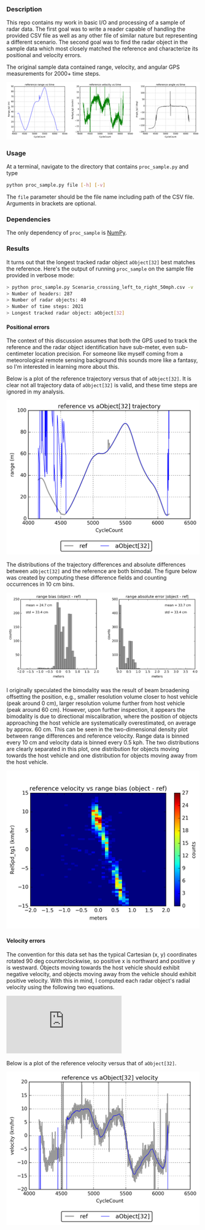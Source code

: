 ### Description
This repo contains my work in basic I/O and processing of a sample of radar data. The first goal was to write a reader capable of handling the provided CSV file as well as any other file of similar nature but representing a different scenario. The second goal was to find the radar object in the sample data which most closely matched the reference and characterize its positional and velocity errors.

The original sample data contained range, velocity, and angular GPS measurements for 2000+ time steps.

![reference.png](./reference.png)

### Usage
At a terminal, navigate to the directory that contains `proc_sample.py` and type

```bash
python proc_sample.py file [-h] [-v]
 ```
 
The `file` parameter should be the file name including path of the CSV file. Arguments in brackets are optional.
 
### Dependencies
The only dependency of `proc_sample` is [NumPy](http://www.numpy.org/).
 
### Results
It turns out that the longest tracked radar object `aObject[32]` best matches the reference. Here's the output of running `proc_sample` on the sample file provided in verbose mode:

```bash
> python proc_sample.py Scenario_crossing_left_to_right_50mph.csv -v
> Number of headers: 287
> Number of radar objects: 40
> Number of time steps: 2021
> Longest tracked radar object: aObject[32]
```

#### Positional errors
The context of this discussion assumes that both the GPS used to track the reference and the radar object identification have sub-meter, even sub-centimeter location precision. For someone like myself coming from a meteorological remote sensing background this sounds more like a fantasy, so I'm interested in learning more about this.

Below is a plot of the reference trajectory versus that of `aObject[32]`. It is clear not all trajectory data of `aObject[32]` is valid, and these time steps are ignored in my analysis.
 
![reference_object_trajectory.png'](reference_object_trajectory.png)
  
The distributions of the trajectory differences and absolute differences between `aObject[32]` and the reference are both bimodal. The figure below was created by computing these difference fields and counting occurrences in 10 cm bins.

![range_errors.png](./range_error.png)

I originally speculated the bimodality was the result of beam broadening offsetting the position, e.g., smaller resolution volume closer to host vehicle (peak around 0 cm), larger resolution volume further from host vehicle (peak around 60 cm). However, upon further inspection, it appears the bimodality is due to directional miscalibration, where the position of objects approaching the host vehicle are systematically overestimated, on average by approx. 60 cm. This can be seen in the two-dimensional density plot between range differences and reference velocity. Range data is binned every 10 cm and velocity data is binned every 0.5 kph. The two distributions are clearly separated in this plot, one distribution for objects moving towards the host vehicle and one distribution for objects moving away from the host vehicle.

![velocity_range_bias.png](./velocity_range_bias.png)

#### Velocity errors
The convention for this data set has the typical Cartesian (x, y) coordinates rotated 90 deg counterclockwise, so positive x is northward and positive y is westward. Objects moving towards the host vehicle should exhibit negative velocity, and objects moving away from the vehicle should exhibit positive velocity. With this in mind, I computed each radar object's radial velocity using the following two equations.

![theta](https://latex.codecogs.com/gif.latex?%5Cbg_white%20%5Ctan%28%5Ctheta%29%20%3D%20%5Cfrac%7B%5CDelta%20x%7D%7B%5CDelta%20y%7D%20%7E%7E%2C%7E%7E%20V_r%20%3D%20V_x%20%5Csin%28%5Ctheta%29%20&plus;%20V_y%5Ccos%28%5Ctheta%29)

Below is a plot of the reference velocity versus that of `aObject[32]`.

![reference_object_velocity.png](./reference_object_velocity.png)

